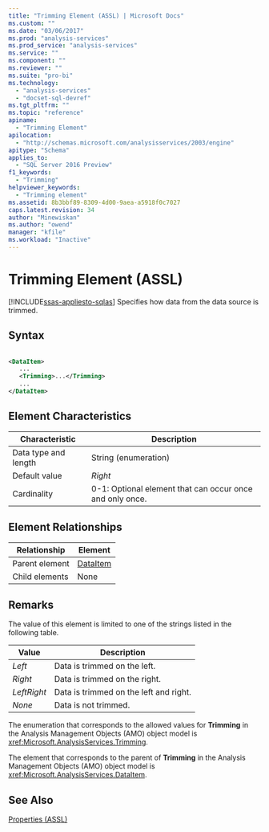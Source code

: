 ```yaml
---
title: "Trimming Element (ASSL) | Microsoft Docs"
ms.custom: ""
ms.date: "03/06/2017"
ms.prod: "analysis-services"
ms.prod_service: "analysis-services"
ms.service: ""
ms.component: ""
ms.reviewer: ""
ms.suite: "pro-bi"
ms.technology: 
  - "analysis-services"
  - "docset-sql-devref"
ms.tgt_pltfrm: ""
ms.topic: "reference"
apiname: 
  - "Trimming Element"
apilocation: 
  - "http://schemas.microsoft.com/analysisservices/2003/engine"
apitype: "Schema"
applies_to: 
  - "SQL Server 2016 Preview"
f1_keywords: 
  - "Trimming"
helpviewer_keywords: 
  - "Trimming element"
ms.assetid: 8b3bbf89-8309-4d00-9aea-a5918f0c7027
caps.latest.revision: 34
author: "Minewiskan"
ms.author: "owend"
manager: "kfile"
ms.workload: "Inactive"
---
```

# Trimming Element (ASSL)
[!INCLUDE[ssas-appliesto-sqlas](../../../includes/ssas-appliesto-sqlas.md)]
  Specifies how data from the data source is trimmed.  
  
## Syntax  
  
```xml  
  
<DataItem>  
   ...  
   <Trimming>...</Trimming>  
   ...  
</DataItem>  
```  
  
## Element Characteristics  
  
|Characteristic|Description|  
|--------------------|-----------------|  
|Data type and length|String (enumeration)|  
|Default value|*Right*|  
|Cardinality|0-1: Optional element that can occur once and only once.|  
  
## Element Relationships  
  
|Relationship|Element|  
|------------------|-------------|  
|Parent element|[DataItem](../../../analysis-services/scripting/data-type/dataitem-data-type-assl.md)|  
|Child elements|None|  
  
## Remarks  
 The value of this element is limited to one of the strings listed in the following table.  
  
|Value|Description|  
|-----------|-----------------|  
|*Left*|Data is trimmed on the left.|  
|*Right*|Data is trimmed on the right.|  
|*LeftRight*|Data is trimmed on the left and right.|  
|*None*|Data is not trimmed.|  
  
 The enumeration that corresponds to the allowed values for **Trimming** in the Analysis Management Objects (AMO) object model is <xref:Microsoft.AnalysisServices.Trimming>.  
  
 The element that corresponds to the parent of **Trimming** in the Analysis Management Objects (AMO) object model is <xref:Microsoft.AnalysisServices.DataItem>.  
  
## See Also  
 [Properties &#40;ASSL&#41;](../../../analysis-services/scripting/properties/properties-assl.md)  
  
  
